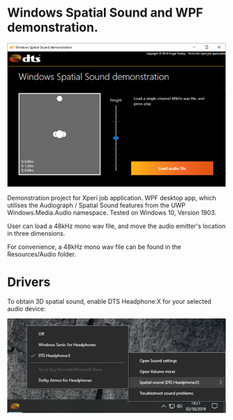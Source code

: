 # Windows Spatial Sound and WPF demonstration.

![Main window screenshot](readme_images/app_screenshot.png)

Demonstration project for Xperi job application. WPF desktop app, which utilises the Audiograph / Spatial Sound features from the UWP Windows.Media.Audio namespace. Tested on Windows 10, Version 1903. 

User can load a 48kHz mono wav file, and move the audio emitter's location in three dimensions.

For convenience, a 48kHz mono wav file can be found in the Resources/Audio folder.

# Drivers
To obtain 3D spatial sound, enable DTS Headphone:X for your selected audio device:

![Main window screenshot](readme_images/audio_settings.png)
